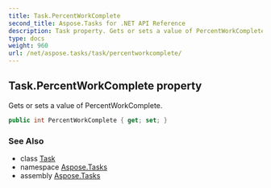 ```yaml
---
title: Task.PercentWorkComplete
second_title: Aspose.Tasks for .NET API Reference
description: Task property. Gets or sets a value of PercentWorkComplete
type: docs
weight: 960
url: /net/aspose.tasks/task/percentworkcomplete/
---
```

## Task.PercentWorkComplete property

Gets or sets a value of PercentWorkComplete.

```csharp
public int PercentWorkComplete { get; set; }
```

### See Also

* class [Task](../)
* namespace [Aspose.Tasks](../../task/)
* assembly [Aspose.Tasks](../../../)


